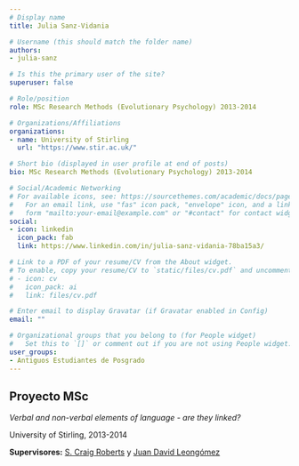 ```yaml
---
# Display name
title: Julia Sanz-Vidania

# Username (this should match the folder name)
authors:
- julia-sanz

# Is this the primary user of the site?
superuser: false

# Role/position
role: MSc Research Methods (Evolutionary Psychology) 2013-2014

# Organizations/Affiliations
organizations:
- name: University of Stirling
  url: "https://www.stir.ac.uk/"

# Short bio (displayed in user profile at end of posts)
bio: MSc Research Methods (Evolutionary Psychology) 2013-2014

# Social/Academic Networking
# For available icons, see: https://sourcethemes.com/academic/docs/page-builder/#icons
#   For an email link, use "fas" icon pack, "envelope" icon, and a link in the
#   form "mailto:your-email@example.com" or "#contact" for contact widget.
social:
- icon: linkedin
  icon_pack: fab
  link: https://www.linkedin.com/in/julia-sanz-vidania-78ba15a3/

# Link to a PDF of your resume/CV from the About widget.
# To enable, copy your resume/CV to `static/files/cv.pdf` and uncomment the lines below.
# - icon: cv
#   icon_pack: ai
#   link: files/cv.pdf

# Enter email to display Gravatar (if Gravatar enabled in Config)
email: ""

# Organizational groups that you belong to (for People widget)
#   Set this to `[]` or comment out if you are not using People widget.
user_groups:
- Antiguos Estudiantes de Posgrado
---
```


## **Proyecto MSc**  

*Verbal and non-verbal elements of language - are they linked?*

University of Stirling, 2013-2014

**Supervisores:** [S. Craig Roberts](/es/author/s.-craig-roberts/) y [Juan David Leongómez](/es/#about)

